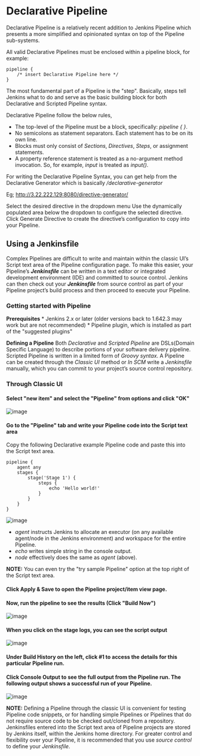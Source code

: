 # Declarative Pipeline
Declarative Pipeline is a relatively recent addition to Jenkins Pipeline which presents a more simplified and opinionated syntax on top of the Pipeline sub-systems.

All valid Declarative Pipelines must be enclosed within a pipeline block, for example:

```
pipeline {
    /* insert Declarative Pipeline here */
}
```

The most fundamental part of a Pipeline is the "step". Basically, steps tell Jenkins what to do and serve as the basic building block for both Declarative and Scripted Pipeline syntax.

Declarative Pipeline follow the below rules,

  * The top-level of the Pipeline must be a block, specifically: _pipeline { }_.
  * No semicolons as statement separators. Each statement has to be on its own line.
  * Blocks must only consist of _Sections_, _Directives_, _Steps_, or assignment statements.
  * A property reference statement is treated as a no-argument method invocation. So, for example, _input_ is treated as _input()_.

For writing the Declarative Pipeline Syntax, you can get help from the Declarative Generator which is basically _<YOUR JENKINS URL>/declarative-generator_
  
 Eg; http://3.22.222.129:8080/directive-generator/
  
  Select the desired directive in the dropdown menu
  Use the dynamically populated area below the dropdown to configure the selected directive.
  Click Generate Directive to create the directive’s configuration to copy into your Pipeline.
  
## Using a Jenkinsfile
  Complex Pipelines are difficult to write and maintain within the classic UI’s Script text area of the Pipeline configuration page.
  To make this easier, your Pipeline’s **_Jenkinsfile_** can be written in a text editor or integrated development environment (IDE) and committed to source control.
  Jenkins can then check out your **_Jenkinsfile_** from source control as part of your Pipeline project’s build process and then proceed to execute your Pipeline.
  
  ### Getting started with Pipeline
  **Prerequisites**
    * Jenkins 2.x or later (older versions back to 1.642.3 may work but are not recommended)
    * Pipeline plugin, which is installed as part of the "suggested plugins"
  
  **Defining a Pipeline**
  Both _Declarative_ and _Scripted Pipeline_ are DSLs(Domain Specific Language) to describe portions of your software delivery pipeline. Scripted Pipeline is written in a limited form of _Groovy syntax_.
  A Pipeline can be created through the _Classic UI_ method or _In SCM_ write a _Jenkinsfile_ manually, which you can commit to your project’s source control repository. 
  
  ### Through Classic UI
  #### Select "new item" and select the "Pipeline" from options and click "OK"  
  ![image](https://user-images.githubusercontent.com/90503660/136320569-c5d7518d-a50f-4886-8069-5b3b71b727b5.png)
  
  #### Go to the "Pipeline" tab and write your Pipeline code into the Script text area
  Copy the following Declarative example Pipeline code and paste this into the Script text area. 
    
```
pipeline {
    agent any 
    stages {
        stage('Stage 1') {
            steps {
                echo 'Hello world!' 
            }
        }
    }
}
```

![image](https://user-images.githubusercontent.com/90503660/136320696-eed5f58a-3b8e-48a1-9b40-e88731acfecc.png)

* _agent_ instructs Jenkins to allocate an executor (on any available agent/node in the Jenkins environment) and workspace for the entire Pipeline.
* _echo_ writes simple string in the console output.
* _node_ effectively does the same as _agent_ (above).

**NOTE:** You can even try the "try sample Pipeline" option at the top right of the Script text area. 

#### Click Apply & Save to open the Pipeline project/item view page.
#### Now, run the pipeline to see the results (Click "Build Now")

![image](https://user-images.githubusercontent.com/90503660/136321200-2841bf38-808d-4ab7-a8d8-04128df74beb.png)

#### When you click on the stage logs, you can see the script output

![image](https://user-images.githubusercontent.com/90503660/136321274-3d4b1524-6d8e-433d-a7a3-89f5243b5528.png)

#### Under Build History on the left, click #1 to access the details for this particular Pipeline run.
#### Click Console Output to see the full output from the Pipeline run. The following output shows a successful run of your Pipeline.

![image](https://user-images.githubusercontent.com/90503660/136321398-5fb14200-48e9-4b91-b3d8-f2cb71c0f0d4.png)

**NOTE:** Defining a Pipeline through the classic UI is convenient for testing Pipeline code snippets, or for handling simple Pipelines or Pipelines that do not require 
          source code to be checked out/cloned from a repository.
          Jenkinsfiles entered into the Script text area of Pipeline projects are stored by Jenkins itself, within the Jenkins home directory.
          For greater control and flexibility over your Pipeline, it is recommended that you use _source control_ to define your _Jenkinsfile_.


    
